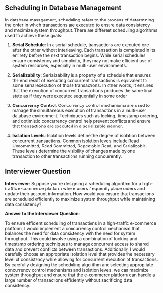 ## Scheduling in Database Management

In database management, scheduling refers to the process of determining the order in which transactions are executed to ensure data consistency and maximize system throughput. There are different scheduling algorithms used to achieve these goals:

1. **Serial Schedule**: In a serial schedule, transactions are executed one after the other without interleaving. Each transaction is completed in its entirety before the next transaction begins. While serial schedules ensure consistency and simplicity, they may not make efficient use of system resources, especially in multi-user environments.

2. **Serializability**: Serializability is a property of a schedule that ensures the end result of executing concurrent transactions is equivalent to some serial execution of those transactions. In other words, it ensures that the execution of concurrent transactions produces the same final state as if they were executed sequentially in some order.

3. **Concurrency Control**: Concurrency control mechanisms are used to manage the simultaneous execution of transactions in a multi-user database environment. Techniques such as locking, timestamp ordering, and optimistic concurrency control help prevent conflicts and ensure that transactions are executed in a serializable manner.

4. **Isolation Levels**: Isolation levels define the degree of isolation between concurrent transactions. Common isolation levels include Read Uncommitted, Read Committed, Repeatable Read, and Serializable. These levels determine the visibility of changes made by one transaction to other transactions running concurrently.

## Interviewer Question

**Interviewer**: Suppose you're designing a scheduling algorithm for a high-traffic e-commerce platform where users frequently place orders and update their account information. How would you ensure that transactions are scheduled efficiently to maximize system throughput while maintaining data consistency?

**Answer to the Interviewer Question**:

To ensure efficient scheduling of transactions in a high-traffic e-commerce platform, I would implement a concurrency control mechanism that balances the need for data consistency with the need for system throughput. This could involve using a combination of locking and timestamp ordering techniques to manage concurrent access to shared data and prevent conflicts between transactions. Additionally, I would carefully choose an appropriate isolation level that provides the necessary level of consistency while allowing for concurrent execution of transactions. By carefully designing the scheduling algorithm and selecting appropriate concurrency control mechanisms and isolation levels, we can maximize system throughput and ensure that the e-commerce platform can handle a large number of transactions efficiently without sacrificing data consistency.
